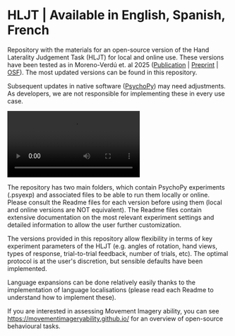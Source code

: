 # HLJT | Available in English, Spanish, French

Repository with the materials for an open-source version of the Hand Laterality Judgement Task (HLJT) for local and online use. These versions have been tested as in Moreno-Verdú et. al 2025 ([Publication](https://www.ibroneuroscience.org/article/S0306-4522(25)00180-0/fulltext) | [Preprint](https://www.biorxiv.org/content/10.1101/2024.10.17.618819v1.full) | [OSF](https://osf.io/8h7ec/)). The most updated versions can be found in this repository.

Subsequent updates in native software ([PsychoPy](https://www.psychopy.org/)) may need adjustments. As developers, we are not responsible for implementing these in every use case.

![HLJT Animation](HLJ_example.mp4)

The repository has two main folders, which contain PsychoPy experiments (.psyexp) and associated files to be able to run them locally or online. Please consult the Readme files for each version before using them (local and online versions are NOT equivalent). The Readme files contain extensive documentation on the most relevant experiment settings and detailed information to allow the user further customization.

The versions provided in this repository allow flexibility in terms of key experiment parameters of the HLJT (e.g. angles of rotation, hand views, types of response, trial-to-trial feedback, number of trials, etc). The optimal protocol is at the user's discretion, but sensible defaults have been implemented.

Language expansions can be done relatively easily thanks to the implementation of language localisations (please read each Readme to understand how to implement these). 

If you are interested in assessing Movement Imagery ability, you can see https://movementimageryability.github.io/ for an overview of open-source behavioural tasks.
